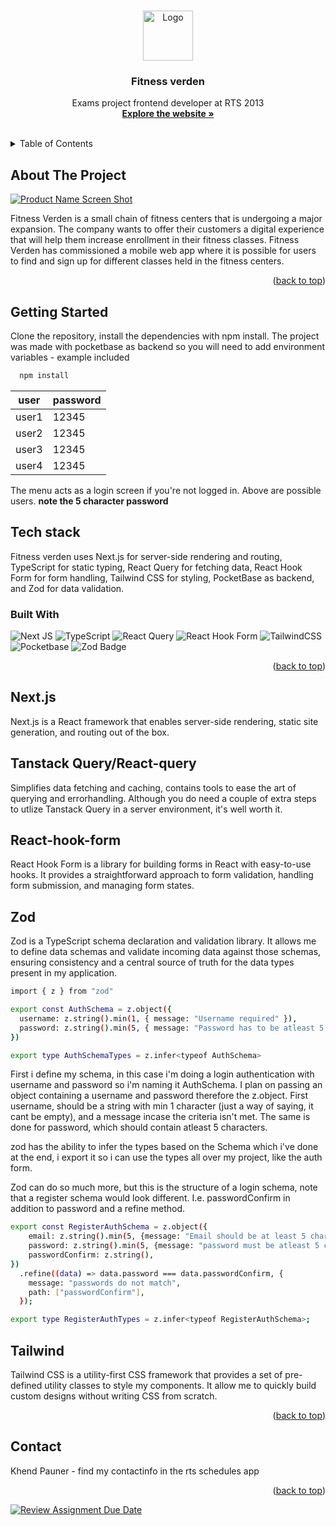 <!-- Improved compatibility of back to top link: See: https://github.com/othneildrew/Best-README-Template/pull/73 -->

<a name="readme-top"></a>

<!-- PROJECT LOGO -->
<br />
<div align="center">
  <a href="https://github.com/github_username/repo_name">
    <img src="https://65c3e3b565c172184a802299--quiet-licorice-a74f42.netlify.app//logo.png" alt="Logo" width="80" height="80">
  </a>

<h3 align="center">Fitness verden</h3>

  <p align="center">
    Exams project frontend developer at RTS 2013
    <br />
    <a href="https://65c3e3b565c172184a802299--quiet-licorice-a74f42.netlify.app/"><strong>Explore the website »</strong></a>
    <br />
    <br />
  </p>
</div>

<!-- TABLE OF CONTENTS -->
<details>
  <summary>Table of Contents</summary>
  <ol>
    <li>
      <a href="#about-the-project">About The Project</a>
      <ul>
        <li><a href="#built-with">Built With</a></li>
      </ul>
    </li>
    <li>
      <a href="#getting-started">Getting Started</a>
      <ul>
        <li><a href="#prerequisites">Prerequisites</a></li>
        <li><a href="#installation">Installation</a></li>
      </ul>
    </li>
    <li><a href="#usage">Usage</a></li>
    <li><a href="#roadmap">Roadmap</a></li>
    <li><a href="#contributing">Contributing</a></li>
    <li><a href="#license">License</a></li>
    <li><a href="#contact">Contact</a></li>
    <li><a href="#acknowledgments">Acknowledgments</a></li>
  </ol>
</details>

<!-- ABOUT THE PROJECT -->

## About The Project

[![Product Name Screen Shot][product-screenshot]](https://example.com)

Fitness Verden is a small chain of fitness centers that is undergoing a major expansion. The company
wants to offer their customers a digital experience that will help them increase enrollment in their
fitness classes. Fitness Verden has commissioned a mobile web app where it is possible for users to
find and sign up for different classes held in the fitness centers.

<p align="right">(<a href="#readme-top">back to top</a>)</p>

<!-- GETTING STARTED -->

## Getting Started

Clone the repository, install the dependencies with npm install. The project was made with
pocketbase as backend so you will need to add environment variables - example included

```sh
  npm install
```

| user  | password |
| ----- | -------- |
| user1 | 12345    |
| user2 | 12345    |
| user3 | 12345    |
| user4 | 12345    |

The menu acts as a login screen if you're not logged in. Above are possible users. **note the 5
character password**

<!-- USAGE EXAMPLES -->

## Tech stack

Fitness verden uses Next.js for server-side rendering and routing, TypeScript for static typing,
React Query for fetching data, React Hook Form for form handling, Tailwind CSS for styling,
PocketBase as backend, and Zod for data validation.

### Built With

![Next JS](https://img.shields.io/badge/Next-black?style=for-the-badge&logo=next.js&logoColor=white)
![TypeScript](https://img.shields.io/badge/typescript-%23007ACC.svg?style=for-the-badge&logo=typescript&logoColor=white)
![React Query](https://img.shields.io/badge/-React%20Query-FF4154?style=for-the-badge&logo=react%20query&logoColor=white)
![React Hook Form](https://img.shields.io/badge/React%20Hook%20Form-%23EC5990.svg?style=for-the-badge&logo=reacthookform&logoColor=white)
![TailwindCSS](https://img.shields.io/badge/tailwindcss-%2338B2AC.svg?style=for-the-badge&logo=tailwind-css&logoColor=white)
![Pocketbase](https://img.shields.io/badge/PocketBase-B8DBE4?style=for-the-badge&logo=PocketBase&logoColor=white)
![Zod Badge](https://img.shields.io/badge/Zod-3E67B1?logo=zod&logoColor=fff&style=for-the-badge)

<p align="right">(<a href="#readme-top">back to top</a>)</p>

<!-- TECH STACK -->

## Next.js

Next.js is a React framework that enables server-side rendering, static site generation, and routing
out of the box.

## Tanstack Query/React-query

Simplifies data fetching and caching, contains tools to ease the art of querying and errorhandling.
Although you do need a couple of extra steps to utlize Tanstack Query in a server environment, it's
well worth it.

## React-hook-form

React Hook Form is a library for building forms in React with easy-to-use hooks. It provides a
straightforward approach to form validation, handling form submission, and managing form states.

## Zod

Zod is a TypeScript schema declaration and validation library. It allows me to define data schemas
and validate incoming data against those schemas, ensuring consistency and a central source of truth
for the data types present in my application.

```sh
import { z } from "zod"

export const AuthSchema = z.object({
  username: z.string().min(1, { message: "Username required" }),
  password: z.string().min(5, { message: "Password has to be atleast 5 characters" }),
})

export type AuthSchemaTypes = z.infer<typeof AuthSchema>
```

First i define my schema, in this case i'm doing a login authentication with username and password
so i'm naming it AuthSchema. I plan on passing an object containing a username and password
therefore the z.object. First username, should be a string with min 1 character (just a way of
saying, it cant be empty), and a message incase the criteria isn't met. The same is done for
password, which should contain atleast 5 characters.

zod has the ability to infer the types based on the Schema which i've done at the end, i export it
so i can use the types all over my project, like the auth form.

Zod can do so much more, but this is the structure of a login schema, note that a register schema
would look different. I.e. passwordConfirm in addition to password and a refine method.

```sh
export const RegisterAuthSchema = z.object({
    email: z.string().min(5, {message: "Email should be at least 5 characters long",}).email(),
    password: z.string().min(5, {message: "password must be atleast 5 characters long",}),
    passwordConfirm: z.string(),
})
  .refine((data) => data.password === data.passwordConfirm, {
    message: "passwords do not match",
    path: ["passwordConfirm"],
  });

export type RegisterAuthTypes = z.infer<typeof RegisterAuthSchema>;
```

## Tailwind

Tailwind CSS is a utility-first CSS framework that provides a set of pre-defined utility classes to
style my components. It allow me to quickly build custom designs without writing CSS from scratch.

<p align="right">(<a href="#readme-top">back to top</a>)</p>

<!-- CONTACT -->

## Contact

Khend Pauner - find my contactinfo in the rts schedules app

<p align="right">(<a href="#readme-top">back to top</a>)</p>

<!-- MARKDOWN LINKS & IMAGES -->
<!-- https://www.markdownguide.org/basic-syntax/#reference-style-links -->

[product-screenshot]:
  https://65c3e3b565c172184a802299--quiet-licorice-a74f42.netlify.app/repo-fitnessverden-img.png

[![Review Assignment Due Date](https://classroom.github.com/assets/deadline-readme-button-24ddc0f5d75046c5622901739e7c5dd533143b0c8e959d652212380cedb1ea36.svg)](https://classroom.github.com/a/TNGAV1oz)
